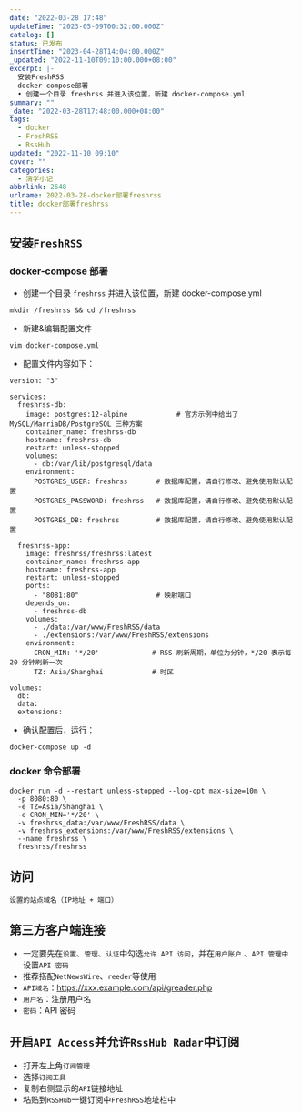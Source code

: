 ```yaml
---
date: "2022-03-28 17:48"
updateTime: "2023-05-09T00:32:00.000Z"
catalog: []
status: 已发布
insertTime: "2023-04-28T14:04:00.000Z"
_updated: "2022-11-10T09:10:00.000+08:00"
excerpt: |-
  安装FreshRSS
  docker-compose部署
  • 创建一个目录 freshrss 并进入该位置，新建 docker-compose.yml
summary: ""
_date: "2022-03-28T17:48:00.000+08:00"
tags:
  - docker
  - FreshRSS
  - RssHub
updated: "2022-11-10 09:10"
cover: ""
categories:
  - 清学小记
abbrlink: 2648
urlname: 2022-03-28-docker部署freshrss
title: docker部署freshrss
---
```


## 安装`FreshRSS`

### docker-compose 部署

- 创建一个目录 `freshrss` 并进入该位置，新建 docker-compose.yml

```text
mkdir /freshrss && cd /freshrss
```

- 新建&编辑配置文件

```text
vim docker-compose.yml
```

- 配置文件内容如下：

```text
version: "3"

services:
  freshrss-db:
    image: postgres:12-alpine            # 官方示例中给出了 MySQL/MarriaDB/PostgreSQL 三种方案
    container_name: freshrss-db
    hostname: freshrss-db
    restart: unless-stopped
    volumes:
      - db:/var/lib/postgresql/data
    environment:
      POSTGRES_USER: freshrss       # 数据库配置，请自行修改、避免使用默认配置
      POSTGRES_PASSWORD: freshrss   # 数据库配置，请自行修改、避免使用默认配置
      POSTGRES_DB: freshrss         # 数据库配置，请自行修改、避免使用默认配置

  freshrss-app:
    image: freshrss/freshrss:latest
    container_name: freshrss-app
    hostname: freshrss-app
    restart: unless-stopped
    ports:
      - "8081:80"                   # 映射端口
    depends_on:
      - freshrss-db
    volumes:
      - ./data:/var/www/FreshRSS/data
      - ./extensions:/var/www/FreshRSS/extensions
    environment:
      CRON_MIN: '*/20'             # RSS 刷新周期，单位为分钟，*/20 表示每 20 分钟刷新一次
      TZ: Asia/Shanghai            # 时区

volumes:
  db:
  data:
  extensions:
```

- 确认配置后，运行：

```text
docker-compose up -d
```

### docker 命令部署

```text
docker run -d --restart unless-stopped --log-opt max-size=10m \
  -p 8080:80 \
  -e TZ=Asia/Shanghai \
  -e CRON_MIN='*/20' \
  -v freshrss_data:/var/www/FreshRSS/data \
  -v freshrss_extensions:/var/www/FreshRSS/extensions \
  --name freshrss \
  freshrss/freshrss
```

## 访问

```text
设置的站点域名（IP地址 + 端口）
```

## 第三方客户端连接

- 一定要先在`设置`、`管理`、`认证`中勾选`允许 API 访问`，并在`用户账户` 、`API 管理中`设置`API 密码`
- 推荐搭配`NetNewsWire`、`reeder`等使用
- `API域名`：https://xxx.example.com/api/greader.php
- `用户名`：注册用户名
- `密码`：API 密码

## 开启`API Access`并允许`RssHub Radar`中订阅

- 打开左上角`订阅管理`
- 选择`订阅工具`
- 复制右侧显示的`API`链接地址
- 粘贴到`RSSHub`一键订阅中`FreshRSS`地址栏中
